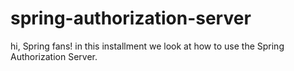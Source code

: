 # spring-authorization-server
hi, Spring fans! in this installment we look at how to use the Spring Authorization Server.
